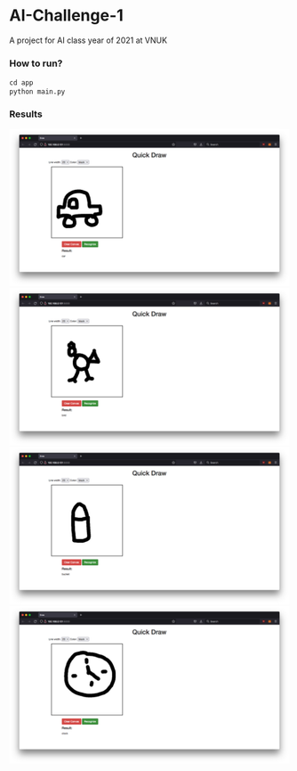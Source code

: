 # AI-Challenge-1
A project for AI class year of 2021 at VNUK

### How to run?

```
cd app
python main.py
```

### Results
![](https://github.com/nhan123lise/AI-Challenge-1/blob/master/results/Screen%20Shot%202021-12-15%20at%2011.28.40%20PM.png)
![](https://github.com/nhan123lise/AI-Challenge-1/blob/master/results/Screen%20Shot%202021-12-15%20at%2011.29.00%20PM.png)
![](https://github.com/nhan123lise/AI-Challenge-1/blob/master/results/Screen%20Shot%202021-12-15%20at%2011.29.10%20PM.png)
![](https://github.com/nhan123lise/AI-Challenge-1/blob/master/results/Screen%20Shot%202021-12-15%20at%2011.29.33%20PM.png)